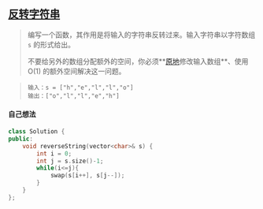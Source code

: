 ## [反转字符串](https://leetcode.cn/problems/reverse-string/)

> 编写一个函数，其作用是将输入的字符串反转过来。输入字符串以字符数组 `s` 的形式给出。
>
> 不要给另外的数组分配额外的空间，你必须**[原地](https://baike.baidu.com/item/原地算法)修改输入数组**、使用 O(1) 的额外空间解决这一问题。

> ```
> 输入：s = ["h","e","l","l","o"]
> 输出：["o","l","l","e","h"]
> ```



#### 自己想法

```c++
class Solution {
public:
    void reverseString(vector<char>& s) {
        int i = 0;
        int j = s.size()-1;
        while(i<=j){
            swap(s[i++], s[j--]);
        }
    }
};
```


